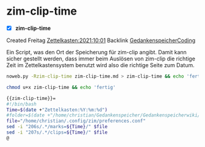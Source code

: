 # zim-clip-time

- [X] **zim-clip-time**

Created Freitag [Zettelkasten:2021:10:01]()
Backlink [GedankenspeicherCoding](../GedankenspeicherCoding.md)


Ein Script, was den Ort der Speicherung für zim-clip angibt. Damit kann sicher gestellt werden, dass immer beim Auslösen von zim-clip die richtige Zeit im Zettelkastensystem benutzt wird also die richtige Seite zum Datum. 

```bash
noweb.py -Rzim-clip-time zim-clip-time.md > zim-clip-time && echo 'fertig'
```


```bash
chmod u+x zim-clip-time && echo 'fertig'
```

```bash
{{zim-clip-time}}=
#!/bin/bash
Time=$(date +"Zettelkasten:%Y:%m:%d")
#folder=$(date +"/home/christian/Gedankenspeicher/Gedankenspeicherwiki/Zettelkasten/%Y/%m/%d" -r "$1")
file="/home/christian/.config/zim/preferences.conf"
sed -i "206s/.*/marks=${Time}/" $file
sed -i "207s/.*/clips=${Time}/" $file
@
```



